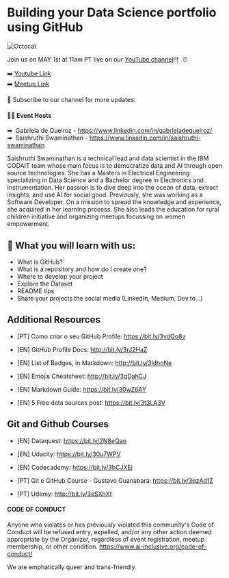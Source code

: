 # Building your Data Science portfolio using GitHub

![Octocat](https://user-images.githubusercontent.com/65978629/115317246-6db60380-a151-11eb-9fb2-967df383dc6e.png)


Join us on MAY 1st at 11am PT live on our [YouTube channel](https://www.youtube.com/channel/UCrbtq679Z-eOcAb-CTsggjA)!!!⠀⏰

➡️ [Youtube Link](https://www.youtube.com/watch?v=-NMliYUeC9s)  
➡️ [Meetup Link](https://www.meetup.com/pt-BR/ai-inclusive-global/events/drafts/) 

🔴 Subscribe to our channel for more updates.


#### 👩‍💻 Event Hosts

➡ &nbsp;Gabriela de Queiroz - https://www.linkedin.com/in/gabrieladequeiroz/  
➡ &nbsp;Saishruthi Swaminathan - https://www.linkedin.com/in/saishruthi-swaminathan  


Saishruthi Swaminathan is a technical lead and data scientist in the IBM CODAIT team whose main focus is to democratize data and AI through open source technologies. She has a Masters in Electrical Engineering specializing in Data Science and a Bachelor degree in Electronics and Instrumentation. Her passion is to dive deep into the ocean of data, extract insights, and use AI for social good. Previously, she was working as a Software Developer. On a mission to spread the knowledge and experience, she acquired in her learning process. She also leads the education for rural children initiative and organizing meetups focussing on women empowerment.



## 📝 What you will learn with us:

- What is GitHub?
- What is a repository and how do I create one?
- Where to develop your project
- Explore the Dataset
- README tips
- Share your projects the social media (LinkedIn, Medium, Dev.to…)
 




## Additional Resources

- [PT] Como criar o seu GitHub Profile: https://bit.ly/3vdQo8v

- [EN] GitHub Profile Docs: http://bit.ly/3rJ2HaZ

- [EN] List of Badges, in Markdown: http://bit.ly/3ldhnNe

- [EN] Emojis Cheatsheet: http://bit.ly/3qDahCJ

- [EN] Markdown Guide: https://bit.ly/30wZ6AY

- [EN] 5 Free data sources post: https://bit.ly/3t3LA3V


## Git and Github Courses

- [EN] Dataquest: https://bit.ly/2N8eQao

- [EN] Udacity: https://bit.ly/30u7WPV

- [EN] Codecademy: https://bit.ly/3bCJXEj

- [PT] Git e GitHub Course - Gustavo Guanabara: https://bit.ly/3qzAd1Z

- [PT] Udemy: http://bit.ly/3eSXhXt





#### CODE OF CONDUCT
Anyone who violates or has previously violated this community's Code of Conduct will be refused entry, expelled, and/or any other action deemed appropriate by the Organizer, regardless of event registration, meetup membership, or other condition.
https://www.ai-inclusive.org/code-of-conduct/

We are emphatically queer and trans-friendly.
